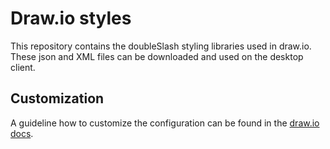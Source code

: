 # Draw.io styles

This repository contains the doubleSlash styling libraries used in draw.io. These json and XML files can be downloaded and used on the desktop client. 

## Customization

A guideline how to customize the configuration can be found in the [draw.io docs](https://www.drawio.com/doc/faq/configure-diagram-editor).
